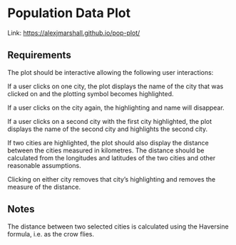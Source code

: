 # Population Data Plot
Link: https://alexjmarshall.github.io/pop-plot/
## Requirements
The plot should be interactive allowing the following user interactions:

If a user clicks on one city, the plot displays the name of the city that was clicked on and the plotting symbol becomes highlighted.

If a user clicks on the city again, the highlighting and name will disappear.

If a user clicks on a second city with the first city highlighted, the plot displays the name of the second city and highlights the second city.  

If two cities are highlighted, the plot should also display the distance between the cities measured in kilometres. The distance should be calculated from the longitudes and latitudes of the two cities and other reasonable assumptions.

Clicking on either city removes that city’s highlighting and removes the measure of the distance.
## Notes
The distance between two selected cities is calculated using the Haversine formula, i.e. as the crow flies.
